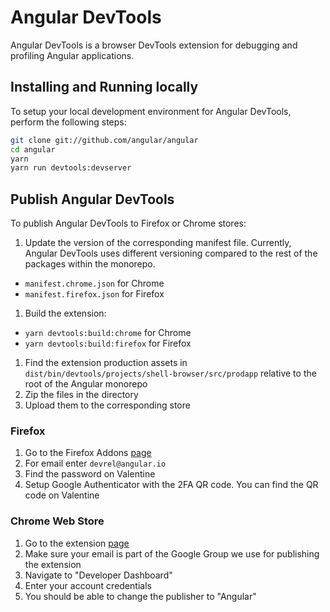 # Angular DevTools

Angular DevTools is a browser DevTools extension for debugging and profiling Angular applications.

## Installing and Running locally

To setup your local development environment for Angular DevTools, perform the following steps:

```bash
git clone git://github.com/angular/angular
cd angular
yarn
yarn run devtools:devserver
```

## Publish Angular DevTools

To publish Angular DevTools to Firefox or Chrome stores:

1. Update the version of the corresponding manifest file. Currently, Angular DevTools uses different versioning compared to the rest of the packages within the monorepo.
  * `manifest.chrome.json` for Chrome
  * `manifest.firefox.json` for Firefox
1. Build the extension:
  * `yarn devtools:build:chrome` for Chrome
  * `yarn devtools:build:firefox` for Firefox
1. Find the extension production assets in `dist/bin/devtools/projects/shell-browser/src/prodapp` relative to the root of the Angular monorepo
1. Zip the files in the directory
1. Upload them to the corresponding store

### Firefox

1. Go to the Firefox Addons [page](https://addons.mozilla.org/developers/addons)
1. For email enter `devrel@angular.io`
1. Find the password on Valentine
1. Setup Google Authenticator with the 2FA QR code. You can find the QR code on Valentine

### Chrome Web Store

1. Go to the extension [page](https://chrome.google.com/webstore/category/extensions)
1. Make sure your email is part of the Google Group we use for publishing the extension
1. Navigate to "Developer Dashboard"
1. Enter your account credentials
1. You should be able to change the publisher to "Angular"

